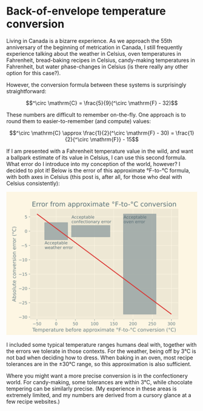 # Back-of-envelope temperature conversion

Living in Canada is a bizarre experience. As we approach the 55th anniversary of
the beginning of metrication in Canada, I still frequently experience talking
about the weather in Celsius, oven temperatures in Fahrenheit, bread-baking
recipes in Celsius, candy-making temperatures in Fahrenheit, but water
phase-changes in Celsius (is there really any other option for this case?).

However, the conversion formula between these systems is surprisingly
straightforward:

```math
^\circ \mathrm{C} = \frac{5}{9}(^\circ \mathrm{F} - 32)
```

These numbers are difficult to remember on-the-fly. One approach is to round
them to easier-to-remember (and compute) values:

```math
^\circ \mathrm{C} \approx \frac{1}{2}(^\circ \mathrm{F} - 30) = \frac{1}{2}{^\circ \mathrm{F}} - 15
```

If I am presented with a Fahrenheit temperature value in the wild, and want a
ballpark estimate of its value in Celsius, I can use this second formula. What
error do I introduce into my conception of the world, however? I decided to plot
it! Below is the error of this approximate °F-to-°C formula, with both axes in
Celsius (this post is, after all, for those who deal with Celsius consistently):

![Graph of the error in the conversion formula as a function of temperature](absolute_error.svg)

I included some typical temperature ranges humans deal with, together with the
errors we tolerate in those contexts. For the weather, being off by 3°C is not
bad when deciding how to dress. When baking in an oven, most recipe tolerances
are in the ±30°C range, so this approximation is also sufficient.

Where you might want a more precise conversion is in the confectionery world.
For candy-making, some tolerances are within 3°C, while chocolate tempering can
be similarly precise. (My experience in these areas is extremely limited, and my
numbers are derived from a cursory glance at a few recipe websites.)
